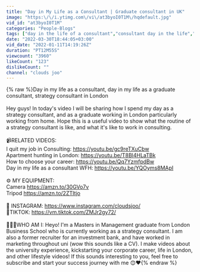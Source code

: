 ```yaml
---
title: "Day in My Life as a Consultant | Graduate consultant in UK"
image: "https:\/\/i.ytimg.com\/vi\/at3byoI0T1M\/hqdefault.jpg"
vid_id: "at3byoI0T1M"
categories: "People-Blogs"
tags: ["day in the life of a consultant","consultant day in the life","day in my life as a consultant"]
date: "2022-03-30T18:44:05+03:00"
vid_date: "2022-01-11T14:19:26Z"
duration: "PT12M55S"
viewcount: "3960"
likeCount: "123"
dislikeCount: ""
channel: "clouds joo"
---
```

{% raw %}Day in my life as a consultant, day in my life as a graduate consultant, strategy consultant in London<br /><br />Hey guys! In today's video I will be sharing how I spend my day as a strategy consultant, and as a graduate working in London particularly working from home. Hope this is a useful video to show what the routine of a strategy consultant is like, and what it's like to work in consulting.<br /><br />📹RELATED VIDEOS:<br />I quit my job in Consulting: <a rel="nofollow" target="blank" href="https://youtu.be/gc9reTXuCbw">https://youtu.be/gc9reTXuCbw</a><br />Apartment hunting in London: <a rel="nofollow" target="blank" href="https://youtu.be/T8Bl4HLaTBk">https://youtu.be/T8Bl4HLaTBk</a><br />How to choose your career: <a rel="nofollow" target="blank" href="https://youtu.be/Qq7YzmfpdBw">https://youtu.be/Qq7YzmfpdBw</a><br />Day in my life as a consultant WFH: <a rel="nofollow" target="blank" href="https://youtu.be/YQOyms8MApI">https://youtu.be/YQOyms8MApI</a><br /><br />⚙️ MY EQUIPMENT: <br />Camera <a rel="nofollow" target="blank" href="https://amzn.to/30GVo7v">https://amzn.to/30GVo7v</a><br />Tripod <a rel="nofollow" target="blank" href="https://amzn.to/2ZTItjo">https://amzn.to/2ZTItjo</a><br /><br />🌸 INSTAGRAM: <a rel="nofollow" target="blank" href="https://www.instagram.com/cloudsjoo/">https://www.instagram.com/cloudsjoo/</a><br />🎵TIKTOK: <a rel="nofollow" target="blank" href="https://vm.tiktok.com/ZMJr2gy72/">https://vm.tiktok.com/ZMJr2gy72/</a><br /><br />👩🏻‍💼WHO AM I: Heyo! I'm a Masters in Management graduate from London Business School who is currently working as a strategy consultant. I am also a former recruiter for an investment bank, and have worked in marketing throughout uni (wow this sounds like a CV). I make videos about the university experience, kickstarting your corporate career, life in London, and other lifestyle videos! If this sounds interesting to you, feel free to subscribe and start your success journey with me 😊❤️{% endraw %}
